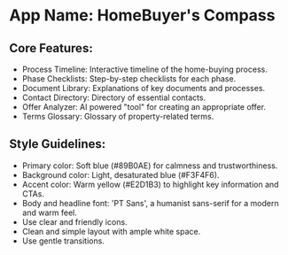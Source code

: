 # **App Name**: HomeBuyer's Compass

## Core Features:

- Process Timeline: Interactive timeline of the home-buying process.
- Phase Checklists: Step-by-step checklists for each phase.
- Document Library: Explanations of key documents and processes.
- Contact Directory: Directory of essential contacts.
- Offer Analyzer: AI powered "tool" for creating an appropriate offer.
- Terms Glossary: Glossary of property-related terms.

## Style Guidelines:

- Primary color: Soft blue (#89B0AE) for calmness and trustworthiness.
- Background color: Light, desaturated blue (#F3F4F6).
- Accent color: Warm yellow (#E2D1B3) to highlight key information and CTAs.
- Body and headline font: 'PT Sans', a humanist sans-serif for a modern and warm feel.
- Use clear and friendly icons.
- Clean and simple layout with ample white space.
- Use gentle transitions.